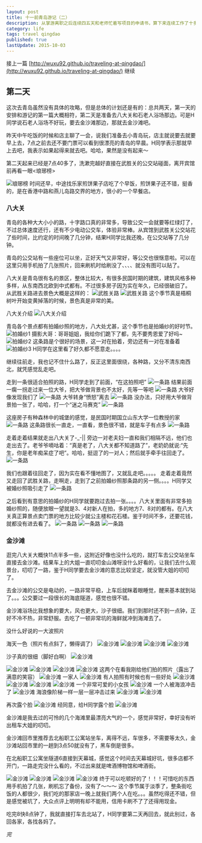 ```yaml
---
layout: post
title: 十一前青岛游记（二）
description: 从掌游离职之后连续四五天和老师忙着写项目的申请书，算下来连续工作了十多天，实在感觉有点累，就想着马上那就中秋、十一放假了，不如出去玩两天吧。
category: life
tags: travel qingdao 
published: true
lastUpdate: 2015-10-03
---
```

接上一篇 [http://wuxu92.github.io/traveling-at-qingdao/](http://wuxu92.github.io/traveling-at-qingdao/) 继续

## 第二天 ##
这次去青岛虽然没有具体的攻略，但是总体的计划还是有的：总共两天，第一天的安排和游记的第一篇大概相符，第二天是准备去八大关和石老人浴场那边。可是H同学说石老人浴场不好玩，要去金沙滩那边，那就去金沙滩吧。

昨天中午吃饭的时候和店主聊了一会，说我们准备去小青岛玩，店主就说要去就要早上去，7点之前去还不要门票可以看到很漂亮的青岛的早晨。H同学表示那就早上去吧，我表示如果起得来就去吧。哈哈，果然是没有起来～

第二天起来已经是7点40多了，洗漱完越好直接在武胜关的公交站碰面，离开宾馆前再看一眼<琅琊榜>

![琅琊榜](/images/qd2/1.JPG)
时间还早，中途找乐家煎饼果子店吃了个早饭，煎饼果子还不错，挺香的，是在香港中路和燕儿岛路交界的地方，很小的一个早餐店。

### 八大关 ###
青岛的各种大大小小的路，十字路口真的非常多，导致公交一会就要等红绿灯了，不过总体速度还行，还有不少电动公交车，体验非常棒。从宾馆到武胜关公交站花了些时间，比约定的时间晚了几分钟，结果H同学比我还晚，在公交站等了几分钟。

青岛的公交站有一些座位可以坐，正好天气又非常好，等公交也很惬意啦。可以在这里只用手机拍了几张照片，回来刷机时给刷没了、、、、就没有图可以贴了。

八大关是青岛很有名的景区，整体比较大，有很多民国时期的建筑，建筑风格多种多样，从东南西北欧到中式都有。不过很多房子因为实在年久，已经很破旧了。
从武胜关路进去景色大概是这样的：
![武胜关路](/images/qd2/2.JPG)
![武胜关路](/images/qd2/3.JPG)
这个季节真是梧桐树叶开始变黄掉落的时候，景色真是非常的美。

八大关介绍
![八大关介绍](/images/qd2/4.JPG)

青岛各个景点都有拍婚纱照的地方，八大处尤甚，这个季节也是拍婚纱的好时节。
![拍婚纱1](/images/qd2/5.JPG)
摄影大哥：哥哥姐姐，我给你们跪下了都，先不要秀恩爱了好吗~
![拍婚纱2](/images/qd2/6.JPG)
这条路是个很好的场景，这一对在拍着，旁边还有一对在准备着
![拍婚纱3](/images/qd2/7.JPG)
H同学在这里看了好久都不愿意走。。。。

继续往前走，我也记不住什么路了，反正这里面很绕，各种路，又分不清东南西北，就凭感觉乱走吧。

走到一条很适合拍照的路，H同学走到了前面，“在这拍照吧”
![一条路](/images/qd2/9.JPG)
结果前面一瘸一拐走过来一位大爷，把大爷做背景也不太好，先等一等吧
![一条路](/images/qd2/10.JPG)
大爷好像发现我们了
![一条路](/images/qd2/11.JPG)
大爷转身“愤怒”离去
![一条路](/images/qd2/12.JPG)
没办法，只好用大爷做背景拍一张了，哈哈，打一个“迷之马赛克”
![一条路](/images/qd2/13.JPG)


这座房子有种森林中的城堡的感觉，是民国时期国立山东大学一位教授的家
![一条路](/images/qd2/14.JPG)
这条路很长一直走，一直看，景色很不错，就是车子有点多
![一条路](/images/qd2/15.JPG)

走着走着结果就走出八大关了-_-|| 旁边一对老夫妇一直和我们相隔不远，他们也走出去了。老爷爷嘀咕着：“真是老了，八大关都不知道路了”，老奶奶就说:“先生，你是老年痴呆症了吧”。哈哈，挺逗了的一对人；然后就手牵手往回走了。
![一条路](/images/qd2/16.JPG)

我们也跟着往回走了，因为实在看不懂地图了，又就乱走吧。。。。。
走着走着竟然又走回了武胜关路，走啊走，走到了之前拍婚纱照那条路的另一侧。。。。H同学又被婚纱照吸引走了
![一条路](/images/qd2/17.JPG)

之后看到有意思的拍婚纱的H同学就要跑过去拍一张。。。。八大关里面有非常多拍婚纱照的，随便放眼一望就是3、4对新人在拍，多的地方7、8对的都有。在八大关真正算景点卖门票的地方比较少就公主楼和花石楼。鉴于时间不多，还要花钱，就都没有进去看了。
![一条路](/images/qd2/18.0.JPG)
![一条路](/images/qd2/19.JPG)
![一条路](/images/qd2/18.JPG)

### 金沙滩 ###
逛完八大关大概快11点半多一些，这附近好像也没什么吃的，就打车去公交站坐车直接去金沙滩。结果车上的大姐一直叨叨金山滩呀没什么好看的，让我们去什么观景台，叨叨了一路，鉴于H同学要去金沙滩的意志比较坚定，就没管大姐的叨叨了。

去金沙滩的公交是电动的，一路非常平稳，上车后就眯着眼睡觉，醒来基本就到站了。。。公交要过一段很长的海底隧道，感觉也很不错。

金沙滩浴场比我想象的要大，风也更大，沙子很细。我们到那时还不到一点钟，正好不冷不热，非常舒服。去吃了一顿非常坑的海鲜就冲到海滩去了。

没什么好说的一大波照片

海天一色（照片有点斜了，懒得调了）
![金沙滩](/images/qd2/20.JPG)
![金沙滩](/images/qd2/21.JPG)
![金沙滩](/images/qd2/22.JPG)
![金沙滩](/images/qd2/23.JPG)

沙子真的很细（脚好白啊）
![金沙滩](/images/qd2/24.JPG)

![金沙滩](/images/qd2/25.JPG)
![金沙滩](/images/qd2/26.JPG)
![金沙滩](/images/qd2/27.JPG)
![金沙滩](/images/qd2/28.JPG)
这两个在看我刚给他们拍的照片（露出了满意的笑容）
![金沙滩](/images/qd2/29.JPG)
一家人
![金沙滩](/images/qd2/30.JPG)
有人拍照有时候也有一些好处
![金沙滩](/images/qd2/31.JPG)
![金沙滩](/images/qd2/32.JPG)
![金沙滩](/images/qd2/33.JPG)
![金沙滩](/images/qd2/34.JPG)
一个非常可爱的小女孩
![金沙滩](/images/qd2/35.JPG)
一个人被海浪冲击了
![金沙滩](/images/qd2/36.JPG)
海浪像阶梯一样一层一层冲击过来
![金沙滩](/images/qd2/37.JPG)
![金沙滩](/images/qd2/40.JPG)

再次露个脸
![金沙滩](/images/qd2/38.JPG)
经同意，给H同学露个脸
![金沙滩](/images/qd2/39.JPG)

金沙滩是我去过的可怜的几个海滩里最漂亮大气的一个，感觉非常好，幸好没有听出租车大姐的叨叨。

金沙滩回市里推荐去北船职工公寓站坐车，离得不远，车很多，不需要等太久，金沙滩站回市里的一趟到3点50就没有了，黑车倒是很多。

在北船职工公寓坐隧道6直接到天幕城，感觉这个时间去天幕城好坑，很多店都不开门，一路走完没什么看的，不过出来就是啤酒博物馆和啤酒街。

![金沙滩](/images/qd2/41.JPG)
![金沙滩](/images/qd2/42.JPG)
![金沙滩](/images/qd2/43.JPG)
![金沙滩](/images/qd2/44.JPG)
终于可以吃顿好的了！！！可惜吃的东西用手机拍了几张，刷机忘了备份，没有了～～～
这个季节属于淡季了，整条街吃饭的人都很少，我们吃的那家店一晚上就我们两个人在吃。。。虽然吃得还不错，但是感觉被坑了，大众点评上明明有却不能用，信用卡刷不了了还得用现金。

吃完8快8点钟了，我就直接打车去北站了，H同学要第二天再回去，就此别过，各回各家，各找各妈了。

*完*

